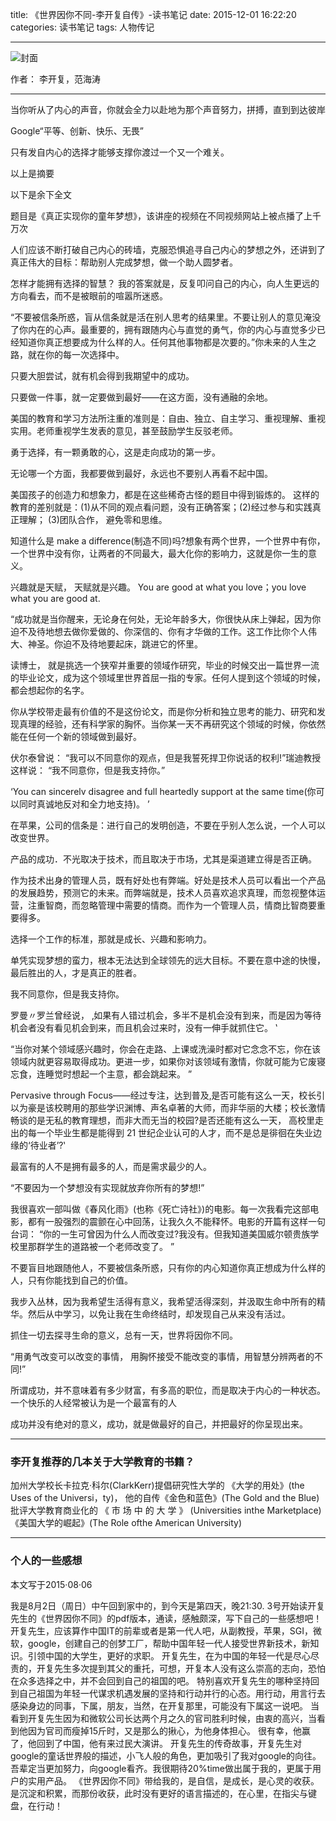 title: 《世界因你不同-李开复自传》-读书笔记
date: 2015-12-01 16:22:20
categories: 读书笔记
tags: 人物传记

---

![封面](http://d.hiphotos.baidu.com/baike/c0%3Dbaike92%2C5%2C5%2C92%2C30/sign=3135c05ea9d3fd1f2204aa6851274e7a/9f2f070828381f305a9aded9a8014c086e06f03b.jpg)

作者： 李开复，范海涛

---

当你听从了内心的声音，你就会全力以赴地为那个声音努力，拼搏，直到到达彼岸

 Google“平等、创新、快乐、无畏”

只有发自内心的选择才能够支撑你渡过一个又一个难关。

以上是摘要
<!--more-->
以下是余下全文

题目是《真正实现你的童年梦想》，该讲座的视频在不同视频网站上被点播了上千万次

人们应该不断打破自己内心的砖墙，克服恐惧追寻自己内心的梦想之外，还讲到了真正伟大的目标：帮助别人完成梦想，做一个助人圆梦者。

怎样才能拥有选择的智慧？
我的答案就是，反复叩问自己的内心，向人生更远的方向看去，而不是被眼前的喧嚣所迷惑。

“不要被信条所惑，盲从信条就是活在别人思考的结果里。不要让别人的意见淹没了你内在的心声。最重要的，拥有跟随内心与直觉的勇气，你的内心与直觉多少已经知道你真正想要成为什么样的人。任何其他事物都是次要的。”你未来的人生之路，就在你的每一次选择中。

只要大胆尝试，就有机会得到我期望中的成功。

只要做一件事，就一定要做到最好——在这方面，没有通融的余地。

美国的教育和学习方法所注重的准则是：自由、独立、自主学习、重视理解、重视实用。老师重视学生发表的意见，甚至鼓励学生反驳老师。

勇于选择，有一颗勇敢的心，这是走向成功的第一步。

无论哪一个方面，我都要做到最好，永远也不要别人再看不起中国。

美国孩子的创造力和想象力，都是在这些稀奇古怪的题目中得到锻炼的。 这样的教育的差别就是：(1)从不同的观点看问题，没有正确答案；(2)经过参与和实践真正理解； (3)团队合作， 避免零和思维。

知道什么是 make a difference(制造不同)吗?想象有两个世界，一个世界中有你，一个世界中没有你，让两者的不同最大，最大化你的影响力，这就是你一生的意义。

兴趣就是天赋， 天赋就是兴趣。
You are good at what you love；you love what you are good at.
 
“成功就是当你醒来，无论身在何处，无论年龄多大，你很快从床上弹起，因为你迫不及待地想去做你爱做的、你深信的、你有才华做的工作。这工作比你个人伟大、神圣。你迫不及待地要起床，跳进它的怀里。

读博士， 就是挑选一个狭窄并重要的领域作研究，毕业的时候交出一篇世界一流的毕业论文，成为这个领域里世界首屈一指的专家。任何人提到这个领域的时候，都会想起你的名字。

你从学校带走最有价值的不是这份论文，而是你分析和独立思考的能力、研究和发现真理的经验，还有科学家的胸怀。当你某一天不再研究这个领域的时候，你依然能在任何一个新的领域做到最好。

伏尔泰曾说： “我可以不同意你的观点，但是我誓死捍卫你说话的权利!”瑞迪教授这样说： “我不同意你，但是我支持你。”

‘You  can  sincerelv  disagree and full heartedly support at the same time(你可以同时真诚地反对和全力地支持)。 ’

在苹果，公司的信条是：进行自己的发明创造，不要在乎别人怎么说，一个人可以改变世界。

产品的成功．不光取决于技术，而且取决于市场，尤其是渠道建立得是否正确。

作为技术出身的管理人员，既有好处也有弊端。好处是技术人员可以看出一个产品的发展趋势，预测它的未来。而弊端就是，技术人员喜欢追求真理，而忽视整体运营，注重智商，而忽略管理中需要的情商。而作为一个管理人员，情商比智商要重要得多。

选择一个工作的标准，那就是成长、兴趣和影响力。

单凭实现梦想的蛮力，根本无法达到全球领先的远大目标。不要在意中途的快慢，最后胜出的人，才是真正的胜者。

我不同意你，但是我支持你。

罗曼〃罗兰曾经说， ‚如果有人错过机会，多半不是机会没有到来，而是因为等待机会者没有看见机会到来，而且机会过来时，没有一伸手就抓住它。 ‛

 “当你对某个领域感兴趣时，你会在走路、上课或洗澡时都对它念念不忘，你在该领域内就更容易取得成功。更进一步，如果你对该领域有激情，你就可能为它废寝忘食，连睡觉时想起一个主意，都会跳起来。 ”

Pervasive through Focus——经过专注，达到普及‚是否可能有这么一天，校长引以为豪是该校聘用的那些学识渊博、声名卓著的大师，而非华丽的大楼；校长激情畅谈的是无私的教育理想，而非大而无当的校园?是否还能有这么一天， 高校里走出的每一个毕业生都是能得到 21 世纪企业认可的人才，而不是总是徘徊在失业边缘的‘待业者’?‛

最富有的人不是拥有最多的人，而是需求最少的人。

“不要因为一个梦想没有实现就放弃你所有的梦想!” 

我很喜欢一部叫做《春风化雨》(也称《死亡诗社》)的电影。每一次我看完这部电影，都有一股强烈的震颤在心中回荡，让我久久不能释怀。电影的开篇有这样一句台词： “你的一生可曾因为什么人而改变过?我没有。但我知道美国威尔顿贵族学校里那群学生的道路被一个老师改变了。 ”

不要盲目地跟随他人，不要被信条所惑，只有你的内心知道你真正想成为什么样的人，只有你能找到自己的价值。

我步入丛林，因为我希望生活得有意义，我希望活得深刻，并汲取生命中所有的精华。然后从中学习，以免让我在生命终结时，却发现自己从来没有活过。

抓住一切去探寻生命的意义，总有一天，世界将因你不同。

“用勇气改变可以改变的事情， 用胸怀接受不能改变的事情，用智慧分辨两者的不同!”

所谓成功，并不意味着有多少财富，有多高的职位，而是取决于内心的一种状态。一个快乐的人经常被认为是一个最富有的人

成功并没有绝对的意义，成功，就是做最好的自己，并把最好的你呈现出来。

---

### 李开复推荐的几本关于大学教育的书籍？

加州大学校长卡拉克·科尔(ClarkKerr)提倡研究性大学的 《大学的用处》(the Uses of the Universi，ty)，
他的自传《金色和蓝色》(The Gold and the Blue)
批评大学教育商业化的 《 市 场 中 的 大 学 》 (Universities inthe Marketplace)
《美国大学的崛起》(The Role ofthe American University)

---

### 个人的一些感想

本文写于2015·08·06

我是8月2日（周日）中午回到家中的，到今天是第四天，晚21:30.
3号开始读开复先生的《世界因你不同》的pdf版本，通读，感触颇深，写下自己的一些感想吧！
   开复先生，应该算作中国IT的前辈或者是第一代人吧，从副教授，苹果，SGI，微软，google，创建自己的创梦工厂，帮助中国年轻一代人接受世界新技术，新知识。引领中国的大学生，更好的求职。
   开复先生，在为中国的年轻一代是尽心尽责的，开复先生多次提到其父的重托，可想，开复本人没有这么崇高的志向，恐怕在众多选择之中，并不会回到自己的祖国的吧。
特别喜欢开复先生的哪种坚持回到自己祖国为年轻一代谋求机遇发展的坚持和行动并行的心态。用行动，用言行去感染身边的同事，下属，朋友，当然，在开复那里，可能没有下属这一说吧。
当看到开复先生因为和微软公司长达两个月之久的官司胜利时候，由衷的高兴，当看到他因为官司而瘦掉15斤时，又是那么的揪心，为他身体担心。
很有幸，他赢了，他回到了中国，他有来过民大演讲。
开复先生的传奇故事，开复先生对google的童话世界般的描述，小飞人般的角色，更加吸引了我对google的向往。吾辈定当更加努力，向google看齐。我很期待20%time做出属于我的，更属于用户的实用产品。
《世界因你不同》带给我的，是自信，是成长，是心灵的收获。是沉淀和积累，而那份收获，此时没有更好的语言描述的，在心里，在指尖与键盘，在行动！
